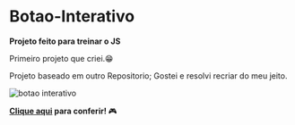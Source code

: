 # Botao-Interativo
<strong>Projeto feito para treinar o JS</strong>
<p>Primeiro projeto que criei.😁</p>
<p>Projeto baseado em outro Repositorio; Gostei e resolvi recriar do meu jeito.</p>

![botao interativo](https://user-images.githubusercontent.com/74004642/138177263-13bc027d-a472-43f9-8286-37513efd3e6c.png)





<b><a href="https://lucascurty.github.io/Botao-Interativo/" target="_blank">Clique aqui</a> para conferir! </b>🎮
